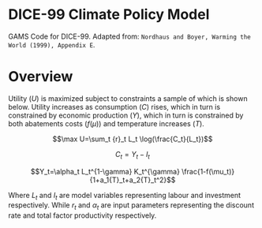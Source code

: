 # DICE-99 Climate Policy Model
GAMS Code for DICE-99. Adapted from: `Nordhaus and Boyer, Warming the World (1999), Appendix E`.

# Overview
Utility ($U$) is maximized subject to constraints a sample of which is shown below. Utility increases as consumption ($C$) rises, which in turn is constrained by economic production ($Y$), which in turn is constrained by both abatements costs ($f$($\mu$)) and temperature increases ($T$).

$$\max U=\sum_t {r}_t L_t \log(\frac{C_t}{L_t})$$

$$C_t=Y_t-I_t$$

$$Y_t=\alpha_t L_t^{1-\gamma} K_t^{\gamma} \frac{1-f(\mu_t)}{1+a_1{T}_t+a_2{T}_t^2}$$


Where $L_t$ and $I_t$ are model variables representing labour and investment respectively. While $r_t$ and $\alpha_t$ are input parameters representing the discount rate and total factor productivity respectively.